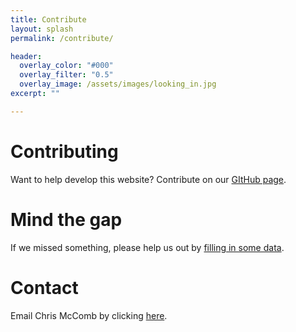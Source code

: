 ```yaml
---
title: Contribute
layout: splash
permalink: /contribute/

header:
  overlay_color: "#000"
  overlay_filter: "0.5"
  overlay_image: /assets/images/looking_in.jpg
excerpt: ""

---
```

# Contributing
Want to help develop this website? Contribute on our [GItHub page](https://github.com/cmccomb/search-design-journals).

# Mind the gap
If we missed something, please help us out by [filling in some data](#google-survey).

# Contact
Email Chris McComb by clicking [here](mailto:mccomb@psu.edu).

